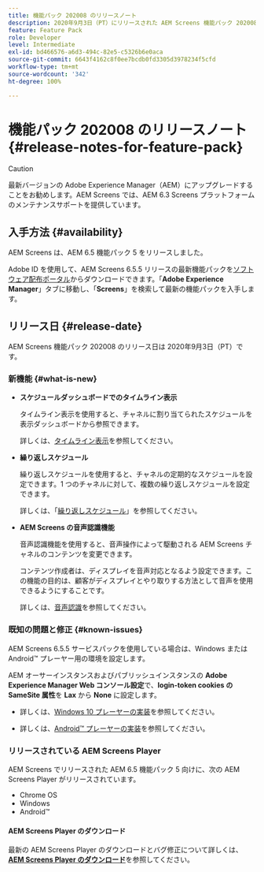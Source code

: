 ```yaml
---
title: 機能パック 202008 のリリースノート
description: 2020年9月3日（PT）にリリースされた AEM Screens 機能パック 202008 について説明します。
feature: Feature Pack
role: Developer
level: Intermediate
exl-id: bd466576-a6d3-494c-82e5-c5326b6e0aca
source-git-commit: 6643f4162c8f0ee7bcdb0fd3305d3978234f5cfd
workflow-type: tm+mt
source-wordcount: '342'
ht-degree: 100%

---
```


# 機能パック 202008 のリリースノート {#release-notes-for-feature-pack}

>[!CAUTION]
>
>最新バージョンの Adobe Experience Manager（AEM）にアップグレードすることをお勧めします。AEM Screens では、AEM 6.3 Screens プラットフォームのメンテナンスサポートを提供しています。

## 入手方法 {#availability}

AEM Screens は、AEM 6.5 機能パック 5 をリリースしました。

Adobe ID を使用して、AEM Screens 6.5.5 リリースの最新機能パックを[ソフトウェア配布ポータル](https://experience.adobe.com/#/downloads/content/software-distribution/ja/aem.html)からダウンロードできます。「**Adobe Experience Manager**」タブに移動し、「**Screens**」を検索して最新の機能パックを入手します。

## リリース日 {#release-date}

AEM Screens 機能パック 202008 のリリース日は 2020年9月3日（PT）です。

### 新機能 {#what-is-new}

* **スケジュールダッシュボードでのタイムライン表示**

  タイムライン表示を使用すると、チャネルに割り当てられたスケジュールを表示ダッシュボードから参照できます。

  詳しくは、[タイムライン表示](/help/user-guide/channel-assignment-latest-fp.md#timeline-view)を参照してください。

* **繰り返しスケジュール**

  繰り返しスケジュールを使用すると、チャネルの定期的なスケジュールを設定できます。1 つのチャネルに対して、複数の繰り返しスケジュールを設定できます。

  詳しくは、「[繰り返しスケジュール](/help/user-guide/channel-assignment-latest-fp.md#recurrence-schedule)」を参照してください。

* **AEM Screens の音声認識機能**

  音声認識機能を使用すると、音声操作によって駆動される AEM Screens チャネルのコンテンツを変更できます。

  コンテンツ作成者は、ディスプレイを音声対応となるよう設定できます。この機能の目的は、顧客がディスプレイとやり取りする方法として音声を使用できるようにすることです。

  詳しくは、[音声認識](voice-recognition.md)を参照してください。

### 既知の問題と修正 {#known-issues}

AEM Screens 6.5.5 サービスパックを使用している場合は、Windows または Android™ プレーヤー用の環境を設定します。

AEM オーサーインスタンスおよびパブリッシュインスタンスの **Adobe Experience Manager Web コンソール設定**&#x200B;で、**login-token cookies の SameSite 属性**&#x200B;を **Lax** から **None** に設定します。

* 詳しくは、[Windows 10 プレーヤーの実装](implementing-windows-player.md#fp-environment-setup)を参照してください。

* 詳しくは、[Android™ プレーヤーの実装](implementing-android-player.md#fp-environment-setup)を参照してください。

### リリースされている AEM Screens Player

AEM Screens でリリースされた AEM 6.5 機能パック 5 向けに、次の AEM Screens Player がリリースされています。

* Chrome OS
* Windows
* Android™

#### AEM Screens Player のダウンロード

最新の AEM Screens Player のダウンロードとバグ修正について詳しくは、**[AEM Screens Player のダウンロード](https://download.macromedia.com/screens/index.html)**&#x200B;を参照してください。
